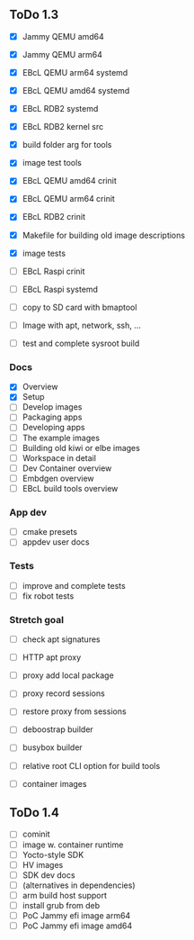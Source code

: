 ## ToDo 1.3

- [x] Jammy QEMU amd64
- [x] Jammy QEMU arm64
- [x] EBcL QEMU arm64 systemd
- [x] EBcL QEMU amd64 systemd
- [x] EBcL RDB2 systemd
- [x] EBcL RDB2 kernel src
- [x] build folder arg for tools
- [x] image test tools
- [x] EBcL QEMU amd64 crinit
- [x] EBcL QEMU arm64 crinit
- [x] EBcL RDB2 crinit
- [x] Makefile for building old image descriptions
- [x] image tests

- [ ] EBcL Raspi crinit
- [ ] EBcL Raspi systemd
- [ ] copy to SD card with bmaptool

- [ ] Image with apt, network, ssh, ...

- [ ] test and complete sysroot build


### Docs

- [x] Overview
- [x] Setup
- [ ] Develop images
- [ ] Packaging apps
- [ ] Developing apps
- [ ] The example images
- [ ] Building old kiwi or elbe images
- [ ] Workspace in detail
- [ ] Dev Container overview
- [ ] Embdgen overview
- [ ] EBcL build tools overview

### App dev

- [ ] cmake presets 
- [ ] appdev user docs

### Tests

- [ ] improve and complete tests
- [ ] fix robot tests

### Stretch goal

- [ ] check apt signatures
- [ ] HTTP apt proxy
- [ ] proxy add local package
- [ ] proxy record sessions
- [ ] restore proxy from sessions

- [ ] deboostrap builder
- [ ] busybox builder
- [ ] relative root CLI option for build tools

- [ ] container images

## ToDo 1.4

- [ ] cominit
- [ ] image w. container runtime
- [ ] Yocto-style SDK
- [ ] HV images
- [ ] SDK dev docs
- [ ] (alternatives in dependencies)
- [ ] arm build host support
- [ ] install grub from deb
- [ ] PoC Jammy efi image arm64
- [ ] PoC Jammy efi image amd64
